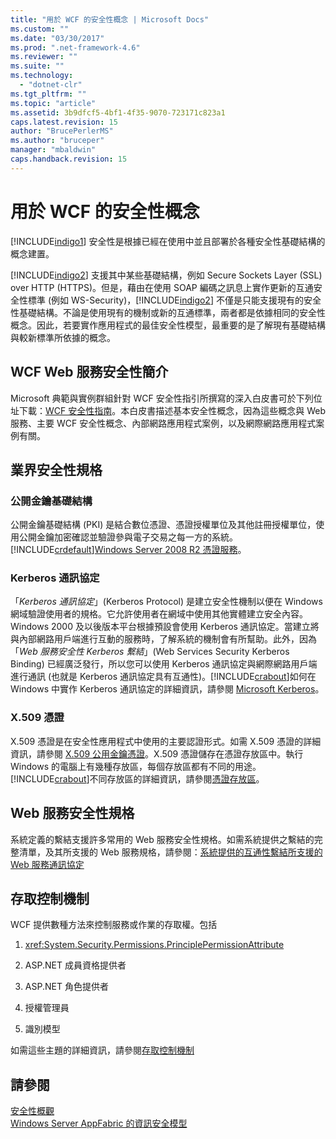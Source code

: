 ```yaml
---
title: "用於 WCF 的安全性概念 | Microsoft Docs"
ms.custom: ""
ms.date: "03/30/2017"
ms.prod: ".net-framework-4.6"
ms.reviewer: ""
ms.suite: ""
ms.technology: 
  - "dotnet-clr"
ms.tgt_pltfrm: ""
ms.topic: "article"
ms.assetid: 3b9dfcf5-4bf1-4f35-9070-723171c823a1
caps.latest.revision: 15
author: "BrucePerlerMS"
ms.author: "bruceper"
manager: "mbaldwin"
caps.handback.revision: 15
---
```

# 用於 WCF 的安全性概念
[!INCLUDE[indigo1](../../../../includes/indigo1-md.md)] 安全性是根據已經在使用中並且部署於各種安全性基礎結構的概念建置。  
  
 [!INCLUDE[indigo2](../../../../includes/indigo2-md.md)] 支援其中某些基礎結構，例如 Secure Sockets Layer \(SSL\) over HTTP \(HTTPS\)。但是，藉由在使用 SOAP 編碼之訊息上實作更新的互通安全性標準 \(例如 WS\-Security\)，[!INCLUDE[indigo2](../../../../includes/indigo2-md.md)] 不僅是只能支援現有的安全性基礎結構。不論是使用現有的機制或新的互通標準，兩者都是依據相同的安全性概念。因此，若要實作應用程式的最佳安全性模型，最重要的是了解現有基礎結構與較新標準所依據的概念。  
  
## WCF Web 服務安全性簡介  
 Microsoft 典範與實例群組針對 WCF 安全性指引所撰寫的深入白皮書可於下列位址下載：[WCF 安全性指南](http://go.microsoft.com/fwlink/?LinkId=210210)。本白皮書描述基本安全性概念，因為這些概念與 Web 服務、主要 WCF 安全性概念、內部網路應用程式案例，以及網際網路應用程式案例有關。  
  
## 業界安全性規格  
  
### 公開金鑰基礎結構  
 公開金鑰基礎結構 \(PKI\) 是結合數位憑證、憑證授權單位及其他註冊授權單位，使用公開金鑰加密確認並驗證參與電子交易之每一方的系統。[!INCLUDE[crdefault](../../../../includes/crdefault-md.md)][Windows Server 2008 R2 憑證服務](http://go.microsoft.com/fwlink/?LinkId=210211)。  
  
### Kerberos 通訊協定  
 「*Kerberos 通訊協定*」\(Kerberos Protocol\) 是建立安全性機制以便在 Windows 網域驗證使用者的規格。它允許使用者在網域中使用其他實體建立安全內容。Windows 2000 及以後版本平台根據預設會使用 Kerberos 通訊協定。當建立將與內部網路用戶端進行互動的服務時，了解系統的機制會有所幫助。此外，因為「*Web 服務安全性 Kerberos 繫結*」\(Web Services Security Kerberos Binding\) 已經廣泛發行，所以您可以使用 Kerberos 通訊協定與網際網路用戶端進行通訊 \(也就是 Kerberos 通訊協定具有互通性\)。[!INCLUDE[crabout](../../../../includes/crabout-md.md)]如何在 Windows 中實作 Kerberos 通訊協定的詳細資訊，請參閱 [Microsoft Kerberos](http://go.microsoft.com/fwlink/?LinkId=210212)。  
  
### X.509 憑證  
 X.509 憑證是在安全性應用程式中使用的主要認證形式。如需 X.509 憑證的詳細資訊，請參閱 [X.509 公用金鑰憑證](http://go.microsoft.com/fwlink/?LinkId=210213)。X.509 憑證儲存在憑證存放區中。執行 Windows 的電腦上有幾種存放區，每個存放區都有不同的用途。[!INCLUDE[crabout](../../../../includes/crabout-md.md)]不同存放區的詳細資訊，請參閱[憑證存放區](http://go.microsoft.com/fwlink/?LinkID=87787)。  
  
## Web 服務安全性規格  
 系統定義的繫結支援許多常用的 Web 服務安全性規格。如需系統提供之繫結的完整清單，及其所支援的 Web 服務規格，請參閱：[系統提供的互通性繫結所支援的 Web 服務通訊協定](../../../../docs/framework/wcf/feature-details/web-services-protocols-supported-by-system-provided-interoperability-bindings.md)  
  
## 存取控制機制  
 WCF 提供數種方法來控制服務或作業的存取權。包括  
  
1.  <xref:System.Security.Permissions.PrinciplePermissionAttribute>  
  
2.  ASP.NET 成員資格提供者  
  
3.  ASP.NET 角色提供者  
  
4.  授權管理員  
  
5.  識別模型  
  
 如需這些主題的詳細資訊，請參閱[存取控制機制](../../../../docs/framework/wcf/feature-details/access-control-mechanisms.md)  
  
## 請參閱  
 [安全性概觀](../../../../docs/framework/wcf/feature-details/security-overview.md)   
 [Windows Server AppFabric 的資訊安全模型](http://go.microsoft.com/fwlink/?LinkID=201279&clcid=0x409)